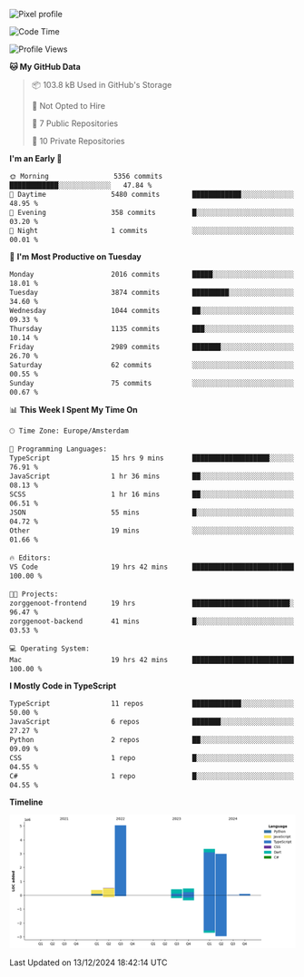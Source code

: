 ![Pixel profile](https://pixel-profile.vercel.app/api/github-stats?username=Atchferox&screen_effect=true&theme=rainbow
)


<!--START_SECTION:waka-->
![Code Time](http://img.shields.io/badge/Code%20Time-441%20hrs%203%20mins-blue)

![Profile Views](http://img.shields.io/badge/Profile%20Views-0-blue)

**🐱 My GitHub Data** 

> 📦 103.8 kB Used in GitHub's Storage 
 > 
> 🚫 Not Opted to Hire
 > 
> 📜 7 Public Repositories 
 > 
> 🔑 10 Private Repositories 
 > 
**I'm an Early 🐤** 

```text
🌞 Morning                5356 commits        ████████████░░░░░░░░░░░░░   47.84 % 
🌆 Daytime                5480 commits        ████████████░░░░░░░░░░░░░   48.95 % 
🌃 Evening                358 commits         █░░░░░░░░░░░░░░░░░░░░░░░░   03.20 % 
🌙 Night                  1 commits           ░░░░░░░░░░░░░░░░░░░░░░░░░   00.01 % 
```
📅 **I'm Most Productive on Tuesday** 

```text
Monday                   2016 commits        █████░░░░░░░░░░░░░░░░░░░░   18.01 % 
Tuesday                  3874 commits        █████████░░░░░░░░░░░░░░░░   34.60 % 
Wednesday                1044 commits        ██░░░░░░░░░░░░░░░░░░░░░░░   09.33 % 
Thursday                 1135 commits        ███░░░░░░░░░░░░░░░░░░░░░░   10.14 % 
Friday                   2989 commits        ███████░░░░░░░░░░░░░░░░░░   26.70 % 
Saturday                 62 commits          ░░░░░░░░░░░░░░░░░░░░░░░░░   00.55 % 
Sunday                   75 commits          ░░░░░░░░░░░░░░░░░░░░░░░░░   00.67 % 
```


📊 **This Week I Spent My Time On** 

```text
🕑︎ Time Zone: Europe/Amsterdam

💬 Programming Languages: 
TypeScript               15 hrs 9 mins       ███████████████████░░░░░░   76.91 % 
JavaScript               1 hr 36 mins        ██░░░░░░░░░░░░░░░░░░░░░░░   08.13 % 
SCSS                     1 hr 16 mins        ██░░░░░░░░░░░░░░░░░░░░░░░   06.51 % 
JSON                     55 mins             █░░░░░░░░░░░░░░░░░░░░░░░░   04.72 % 
Other                    19 mins             ░░░░░░░░░░░░░░░░░░░░░░░░░   01.66 % 

🔥 Editors: 
VS Code                  19 hrs 42 mins      █████████████████████████   100.00 % 

🐱‍💻 Projects: 
zorggenoot-frontend      19 hrs              ████████████████████████░   96.47 % 
zorggenoot-backend       41 mins             █░░░░░░░░░░░░░░░░░░░░░░░░   03.53 % 

💻 Operating System: 
Mac                      19 hrs 42 mins      █████████████████████████   100.00 % 
```

**I Mostly Code in TypeScript** 

```text
TypeScript               11 repos            ████████████░░░░░░░░░░░░░   50.00 % 
JavaScript               6 repos             ███████░░░░░░░░░░░░░░░░░░   27.27 % 
Python                   2 repos             ██░░░░░░░░░░░░░░░░░░░░░░░   09.09 % 
CSS                      1 repo              █░░░░░░░░░░░░░░░░░░░░░░░░   04.55 % 
C#                       1 repo              █░░░░░░░░░░░░░░░░░░░░░░░░   04.55 % 
```



**Timeline**

![Lines of Code chart](https://raw.githubusercontent.com/Atchferox/Atchferox/main/assets/bar_graph.png)


 Last Updated on 13/12/2024 18:42:14 UTC
<!--END_SECTION:waka-->
